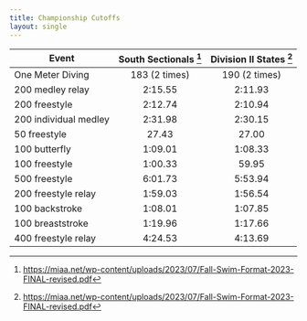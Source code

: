 ```yaml
---
title: Championship Cutoffs
layout: single
---
```


| Event                 | South Sectionals [^1] | Division II States [^1] |
|-----------------------|:---------------------:|:-----------------------:|
| One Meter Diving      |     183 (2 times)     |      190 (2 times)      |
| 200 medley relay      |        2:15.55        |         2:11.93         |
| 200 freestyle         |        2:12.74        |         2:10.94         |
| 200 individual medley |        2:31.98        |         2:30.15         |
| 50 freestyle          |         27.43         |          27.00          |
| 100 butterfly         |        1:09.01        |         1:08.33         |
| 100 freestyle         |        1:00.33        |          59.95          |
| 500 freestyle         |        6:01.73        |         5:53.94         |
| 200 freestyle relay   |        1:59.03        |         1:56.54         |
| 100 backstroke        |        1:08.01        |         1:07.85         |
| 100 breaststroke      |        1:19.96        |         1:17.66         |
| 400 freestyle relay   |        4:24.53        |         4:13.69         |

[^1]: <https://miaa.net/wp-content/uploads/2023/07/Fall-Swim-Format-2023-FINAL-revised.pdf>
